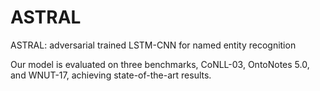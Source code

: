 # ASTRAL
ASTRAL: adversarial trained LSTM-CNN for named entity recognition

Our model is evaluated on three benchmarks, CoNLL-03, OntoNotes 5.0, and WNUT-17, achieving state-of-the-art results.


